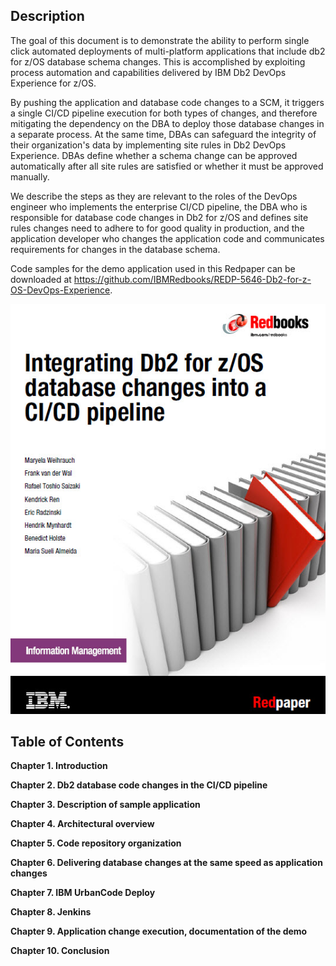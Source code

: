 ## Description

The goal of this document is to demonstrate the ability to perform single click automated deployments of multi-platform applications that include db2 for z/OS database schema changes. This is accomplished by exploiting process automation and capabilities delivered by IBM Db2 DevOps Experience for z/OS.

By pushing the application and database code changes to a SCM, it triggers a single CI/CD pipeline execution for both types of changes, and therefore mitigating the dependency on the DBA to deploy those database changes in a separate process. At the same time, DBAs can safeguard the integrity of their organization's data by implementing site rules in Db2 DevOps Experience. DBAs define whether a schema change can be approved automatically after all site rules are satisfied or whether it must be approved manually.

We describe the steps as they are relevant to the roles of the DevOps engineer who implements the enterprise CI/CD pipeline, the DBA who is responsible for database code changes in Db2 for z/OS and defines site rules changes need to adhere to for good quality in production, and the application developer who changes the application code and communicates requirements for changes in the database schema.

Code samples for the demo application used in this Redpaper can be downloaded at https://github.com/IBMRedbooks/REDP-5646-Db2-for-z-OS-DevOps-Experience.

<p align="center">
  <img alt="Git repository structure" src="images/cover.jpg">
</p>

## Table of Contents

**Chapter 1.  Introduction**

**Chapter 2.  Db2 database code changes in the CI/CD pipeline**

**Chapter 3.  Description of sample application**

**Chapter 4.  Architectural overview**

**Chapter 5.  Code repository organization**

**Chapter 6.  Delivering database changes at the same speed as application changes**

**Chapter 7.  IBM UrbanCode Deploy**

**Chapter 8.  Jenkins**

**Chapter 9.  Application change execution, documentation of the demo**

**Chapter 10.  Conclusion**

